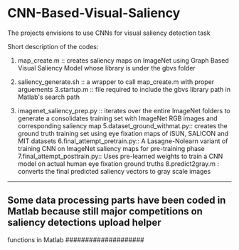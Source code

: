 # CNN-Based-Visual-Saliency
The projects envisions to use CNNs for visual saliency detection task

Short description of the codes:
1. map_create.m :: creates saliency maps on ImageNet using Graph Based Visual Saliency Model whose library is under the gbvs folder
2. saliency_generate.sh :: a wrapper to call map_create.m with proper arguements
3.startup.m :: file required to include the gbvs library path in Matlab's search path

4. imagenet_saliency_prep.py :: iterates over the entire ImageNet folders to generate a consolidates training set with ImageNet RGB
                                 images and corresponding saliency map
5.dataset_ground_withmat.py:: creates the ground truth training set using eye fixation maps of iSUN, SALICON and MIT datasets
6.final_attempt_pretrain.py:: A Lasagne-Nolearn variant of training CNN on ImageNet saliency maps for pre-training phase
7.final_attempt_posttrain.py:: Uses pre-learned weights to train a CNN model on actual human eye fixation ground truths
8.predict2gray.m : converts the final predicted saliency vectors to gray scale images
------------------------------------
## Some data processing parts have been coded in Matlab because still major competitions on saliency detections upload helper 
functions in Matlab
####################
